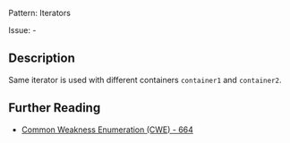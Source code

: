 Pattern: Iterators

Issue: -

## Description

Same iterator is used with different containers `container1` and `container2`.

## Further Reading

* [Common Weakness Enumeration (CWE) - 664](https://cwe.mitre.org/data/definitions/664.html)